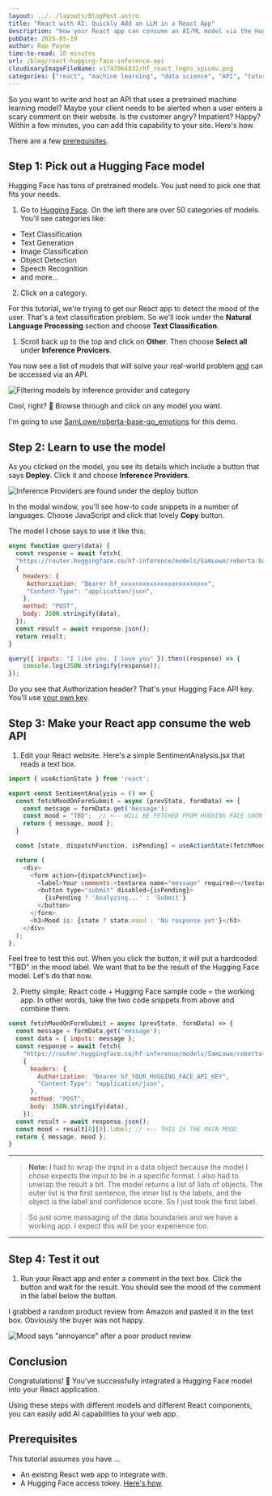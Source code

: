 ```yaml
---
layout: ../../layouts/BlogPost.astro
title: "React with AI: Quickly Add an LLM in a React App"
description: "How your React app can consume an AI/ML model via the Hugging Face Inference API. We make it quick and easy."
pubDate: 2025-05-19
author: Rap Payne
time-to-read: 10 minutes
url: /blog/react-hugging-face-inference-api
cloudinaryImageFileName: v1747064832/hf_react_logos_vpsumv.png
categories: ["react", "machine learning", "data science", "API", "tutorial", "hugging face"]
---
```


So you want to write and host an API that uses a pretrained machine learning model? Maybe your client needs to be alerted when a user enters a scary comment on their website. Is the customer angry? Impatient? Happy? Within a few minutes, you can add this capability to your site. Here's how.

There are a few [prerequisites](#prerequisites).

## Step 1: Pick out a Hugging Face model

Hugging Face has tons of pretrained models. You just need to pick one that fits your needs. 

1. Go to [Hugging Face](https://huggingface.co/models).
On the left there are over 50 categories of models. You'll see categories like:
  - Text Classification
  - Text Generation
  - Image Classification
  - Object Detection
  - Speech Recognition
  - and more...

2. Click on a category. 

For this tutorial, we're trying to get our React app to detect the mood of the user. That's a text classification problem. So we'll look under the **Natural Language Processing** section and choose **Text Classification**.

1. Scroll back up to the top and click on **Other**. Then choose **Select all** under **Inference Provicers**.

You now see a list of models that will solve your real-world problem <u>and</u> can be accessed via an API.

![Filtering models by inference provider and category](https://res.cloudinary.com/rappayne/image/upload/v1747235468/hf_models_search_i2kmki.png)

Cool, right? 🥳 Browse through and click on any model you want. 

I'm going to use <a href="https://huggingface.co/SamLowe/roberta-base-go_emotions" target="_blank" rel="noopener noreferrer">SamLowe/roberta-base-go_emotions</a> for this demo.


## Step 2: Learn to use the model
As you clicked on the model, you see its details which include a button that says **Deploy**. Click it and choose **Inference Providers**. 

![Inference Providers are found under the deploy button](https://res.cloudinary.com/rappayne/image/upload/v1747235159/hf_models_all5bp.png)

In the modal window, you'll see how-to code snippets in a number of languages. Choose JavaScript and click that lovely **Copy** button.

The model I chose says to use it like this:
```javascript
async function query(data) {
  const response = await fetch(
  "https://router.huggingface.co/hf-inference/models/SamLowe/roberta-base-go_emotions",
  {
    headers: {
     Authorization: "Bearer hf_xxxxxxxxxxxxxxxxxxxxxxxx",
     "Content-Type": "application/json",
    },
    method: "POST",
    body: JSON.stringify(data),
  });
  const result = await response.json();
  return result;
}

query({ inputs: "I like you. I love you" }).then((response) => {
    console.log(JSON.stringify(response));
});
```

Do you see that Authorization header? That's your Hugging Face API key. You'll  use [your own key](https://agilegadgets.com/blog/hugging-face-api-keys-made-easy). 

## Step 3: Make your React app consume the web API 
1. Edit your React website. Here's a simple SentimentAnalysis.jsx that reads a text box.

```javascript
import { useActionState } from 'react';

export const SentimentAnalysis = () => {
  const fetchMoodOnFormSubmit = async (prevState, formData) => {
    const message = formData.get('message');
    const mood = "TBD";  // <-- WILL BE FETCHED FROM HUGGING FACE SOON
    return { message, mood };
  }

  const [state, dispatchFunction, isPending] = useActionState(fetchMoodOnFormSubmit, undefined)

  return (
    <div>
      <form action={dispatchFunction}>
        <label>Your comments:<textarea name="message" required></textarea></label>
        <button type="submit" disabled={isPending}>
          {isPending ? 'Analyzing...' : 'Submit'}
        </button>
      </form>
      <h3>Mood is: {state ? state.mood : 'No response yet'}</h3>
    </div>
  );
};
```

Feel free to test this out. When you click the button, it will put a hardcoded "TBD" in the mood label. We want that to be the result of the Hugging Face model. Let's do that now.

2. Pretty simple; React code + Hugging Face sample code = the working app. In other words, take the two code snippets from above and combine them.

```javascript
const fetchMoodOnFormSubmit = async (prevState, formData) => {
  const message = formData.get('message');
  const data = { inputs: message };
  const response = await fetch(
    "https://router.huggingface.co/hf-inference/models/SamLowe/roberta-base-go_emotions",
    {
      headers: {
        Authorization: "Bearer hf_YOUR_HUGGING_FACE_API_KEY",
        "Content-Type": "application/json",
      },
      method: "POST",
      body: JSON.stringify(data),
    });
  const result = await response.json();
  const mood = result[0][0].label; // <-- THIS IS THE MAIN MOOD
  return { message, mood };
}
```
---
> **Note:**  I had to wrap the input in a data object because the model I chose expects the input to be in a specific format. I also had to unwrap the result a bit. The model returns a list of lists of objects. The outer list is the first sentence, the inner list is the labels, and the object is the label and confidence score. So I just took the first label.

> So just some massaging of the data boundaries and we have a working app. I expect this will be your experience too.
---

## Step 4: Test it out
1. Run your React app and enter a comment in the text box. Click the button and wait for the result. You should see the mood of the comment in the label below the button.

I grabbed a random product review from Amazon and pasted it in the text box. Obviously the buyer was not happy. 

![Mood says "annoyance" after a poor product review](https://res.cloudinary.com/rappayne/image/upload/v1747235189/react_hf_inference_demo_qamy6p.png)

## Conclusion

Congratulations! 🥳 You've successfully integrated a Hugging Face model into your React application.

Using these steps with different models and different React components, you can easily add AI capabilities to your web app. 


## Prerequisites

This tutorial assumes you have ...

- An existing React web app to integrate with.
- A Hugging Face access tokey. [Here's how](https://agilegadgets.com/blog/hugging-face-api-keys-made-easy).

